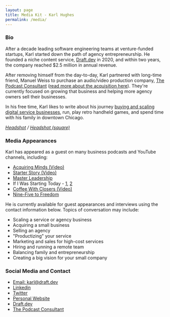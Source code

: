 ```yaml
---
layout: page
title: Media Kit - Karl Hughes
permalink: /media/
---
```


### Bio
After a decade leading software engineering teams at venture-funded startups, Karl started down the path of agency entrepreneurship. He founded a niche content service, [Draft.dev](https://draft.dev/) in 2020, and within two years, the company reached $2.5 million in annual revenue.

After removing himself from the day-to-day, Karl partnered with long-time friend, Manuel Weiss to purchase an audio/video production company, [The Podcast Consultant](https://thepodcastconsultant.com/) ([read more about the acquisition here](https://www.karllhughes.com/posts/acquiring-tpc)). They're currently focused on growing that business and helping more agency owners sell their businesses.

In his free time, Karl likes to write about his journey [buying and scaling digital service businesses](https://www.karllhughes.com/), run, play retro handheld games, and spend time with his family in downtown Chicago.

_[Headshot](https://drive.google.com/file/d/1qRD9gPwaZFC6c1UOVHtEBNn2nlFIcUIr/view?usp=sharing) / [Headshot (square)](https://drive.google.com/file/d/1GQ-lGWtQSCIB_cGbrr-PsFDu7d3YFQvu/view?usp=drive_link)_

### Media Appearances
Karl has appeared as a guest on many business podcasts and YouTube channels, including:

- [Acquiring Minds (Video)](https://www.youtube.com/watch?v=HtNkEh90el8)
- [Starter Story (Video)](https://www.youtube.com/watch?v=i6kCkGmJc9M)
- [Master Leadership](https://shows.acast.com/masterleadership/episodes/ml287-karl-hughes)
- If I Was Starting Today - [1](https://harkaudio.com/p/jim-huffman/building-a-productized-service-with-karl-hughes-76-jim-huffman), [2](https://harkaudio.com/p/jim-huffman/a-productized-service-roundtable-with-5-ceos-94-jim-huffman)
- [Coffee With Closers (Video)](https://www.youtube.com/watch?v=TQgeF9LTwp0)
- [Nine-Five to Freedom](https://ninefivetofreedom.com/episode38/)

He is currently available for guest appearances and interviews using the contact information below. Topics of conversation may include:

- Scaling a service or agency business
- Acquiring a small business
- Selling an agency
- "Productizing" your service
- Marketing and sales for high-cost services
- Hiring and running a remote team
- Balancing family and entrepreneurship
- Creating a big vision for your small company

### Social Media and Contact
- [Email: karl@draft.dev](mailto:karl@draft.dev)
- [Linkedin](https://www.linkedin.com/in/karllhughes/)
- [Twitter](https://twitter.com/karllhughes)
- [Personal Website](https://www.karllhughes.com/)
- [Draft.dev](https://draft.dev)
- [The Podcast Consultant](https://thepodcastconsultant.com/)

